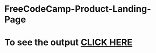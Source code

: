 # FreeCodeCamp-Product-Landing-Page

# To see the output [CLICK HERE](https://vikrant019.github.io/FreeCodeCamp-Product-Landing-Page/)
